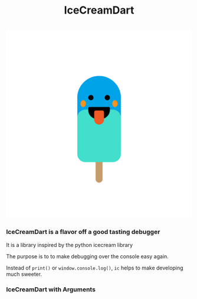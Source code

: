 
# <center>IceCreamDart</center>
<h1 align="center">
  <img src="icon.png" width="600px" alt="icecream">
</h1>

### IceCreamDart is a flavor off a good tasting debugger 

It is a library inspired by the python icecream library

The purpose is to to make debugging over the console easy again.

Instead of `print()` or `window.console.log()`, `ic` helps to make developing much sweeter.


### IceCreamDart with Arguments

